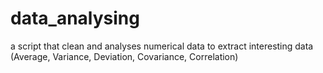 # data_analysing
a script that clean and analyses numerical data 
to extract interesting data (Average, Variance, Deviation, Covariance, Correlation)
